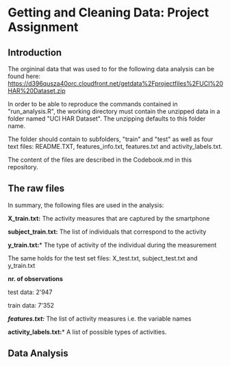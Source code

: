 # Getting and Cleaning Data: Project Assignment
## Introduction
The orgininal data that was used to for the following data analysis can be found here: https://d396qusza40orc.cloudfront.net/getdata%2Fprojectfiles%2FUCI%20HAR%20Dataset.zip

In order to be able to reproduce the commands contained in "run_analysis.R", the working directory must contain the unzipped data in a folder named "UCI HAR Dataset". The unzipping defaults to this folder name.

The folder should contain to subfolders, "train" and "test" as well as four text files: README.TXT, features_info.txt, features.txt and activity_labels.txt.

The content of the files are described in the Codebook.md in this repository.

## The raw files
In summary, the following files are used in the analysis:

**X_train.txt:** The activity measures that are captured by the smartphone

**subject_train.txt:** The list of individuals that correspond to the activity

**y_train.txt:*** The type of activity of the individual during the measurement

The same holds for the test set files: X_test.txt, subject_test.txt and y_train.txt



**nr. of observations**

test data:  2'947

train data: 7'352 


_**features.txt:**_ The list of activity measures i.e. the variable names

**activity_labels.txt:*** A list of possible types of activities.

## Data Analysis


